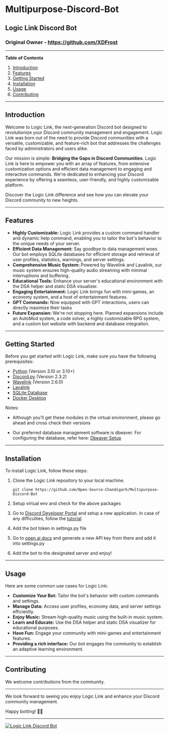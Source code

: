 # Multipurpose-Discord-Bot

**Logic Link Discord Bot**
---
### Original Owner - https://github.com/XDFrost
---

**Table of Contents**
1. [Introduction](#introduction)
2. [Features](#Features)
3. [Getting Started](#getting-started)
4. [Installation](#installation)
5. [Usage](#usage)
6. [Contributing](#contributing)

---

## Introduction

Welcome to Logic Link, the next-generation Discord bot designed to revolutionize your Discord community management and engagement. Logic Link was born out of the need to provide Discord communities with a versatile, customizable, and feature-rich bot that addresses the challenges faced by administrators and users alike.

Our mission is simple: **Bridging the Gaps in Discord Communities**. Logic Link is here to empower you with an array of features, from extensive customization options and efficient data management to engaging and interactive commands. We're dedicated to enhancing your Discord experience by offering a seamless, user-friendly, and highly customizable platform.

Discover the Logic Link difference and see how you can elevate your Discord community to new heights.

---

## Features

- **Highly Customizable:** Logic Link provides a custom command handler and dynamic help command, enabling you to tailor the bot's behavior to the unique needs of your server.
- **Efficient Data Management:** Say goodbye to data management woes. Our bot employs SQLite databases for efficient storage and retrieval of user profiles, statistics, warnings, and server settings.
- **Comprehensive Music System:** Powered by Wavelink and Lavalink, our music system ensures high-quality audio streaming with minimal interruptions and buffering.
- **Educational Tools:** Enhance your server's educational environment with the DSA helper and static DSA visualizer.
- **Engaging Entertainment:** Logic Link brings fun with mini-games, an economy system, and a host of entertainment features.
- **GPT Commands:** Now equipped with GPT interactions, users can directly maximize their tasks 
- **Future Expansion:** We're not stopping here. Planned expansions include an AutoMod system, a code solver, a highly customizable RPG system, and a custom bot website with backend and database integration.

---

## Getting Started

Before you get started with Logic Link, make sure you have the following prerequisites:
- [Python](https://www.python.org/) (Version 3.10 or 3.10+)
- [Discord.py](https://github.com/Rapptz/discord.py) (Version 2.3.2)
- [Wavelink](https://github.com/PythonistaGuild/Wavelink) (Version 2.6.0)
- [Lavalink](https://github.com/Frederikam/Lavalink)
- [SQLite Database](https://dbeaver.io/download/)
- [Docker Desktop](https://www.docker.com/products/docker-desktop/)

Notes:  

- Although you'll get these modules in the virtual environment, please go ahead and cross check their versions
       
- Our preferred database management software is dbeaver. For configuring the database, refer here: [Dbeaver Setup](https://www.youtube.com/watch?v=nS-59CyoaMA&list=PLESMQx4LeD3N0-KKPPDaToZhBsom2E_Ju&index=30&ab_channel=RichardSchwabe)
---

## Installation

To install Logic Link, follow these steps:

1. Clone the Logic Link repository to your local machine.

   ```shell
   git clone https://github.com/Open-Source-Chandigarh/Multipurpose-Discord-Bot
   ```

2. Setup virtual env and check for the above packages

3. Go to [Discord Developer Portal](https://discord.com/developers/applications/1120412818076880946/bot) and setup a new application. In case of any difficulties, follow the [tutorial](https://www.youtube.com/watch?v=eLcAZIeqLu8&list=PLESMQx4LeD3N0-KKPPDaToZhBsom2E_Ju&index=1&ab_channel=RichardSchwabe)

4. Add the bot token in settings.py file

5. Go to [open ai docs](https://platform.openai.com/api-keys) and generate a new API key from there and add it into settings.py

6. Add the bot to the designated server and enjoy!
---

## Usage

Here are some common use cases for Logic Link:

- **Customize Your Bot:** Tailor the bot's behavior with custom commands and settings.
- **Manage Data:** Access user profiles, economy data, and server settings efficiently.
- **Enjoy Music:** Stream high-quality music using the built-in music system.
- **Learn and Educate:** Use the DSA helper and static DSA visualizer for educational purposes.
- **Have Fun:** Engage your community with mini-games and entertainment features.
- **Providing a rich interface:** Our bot engages the community to establish an adaptive learning environment.
---

## Contributing

We welcome contributions from the community.

---

We look forward to seeing you enjoy Logic Link and enhance your Discord community management.

Happy botting! 🤖🎉

---

[![Logic Link Discord Bot](https://i.imgur.com/ggG1PXy.png)]()
